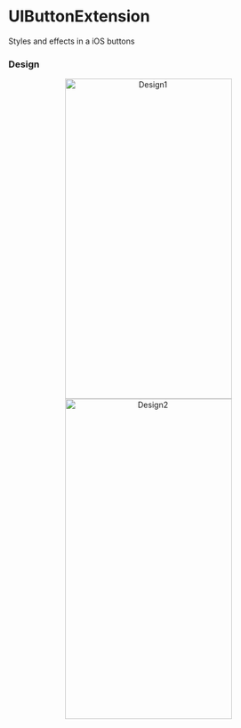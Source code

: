 # UIButtonExtension
Styles and effects in a iOS buttons

### Design
<p align="center">
<img src="https://user-images.githubusercontent.com/68967448/164886775-7c61f6d2-d736-43f7-b8ac-2b42bcfe0ac7.png" style="width: 300px; height: 575px" alt="Design1"/>
<img src="https://user-images.githubusercontent.com/68967448/164886790-91366364-41d3-45c8-a437-75806e7899d9.png" style="width: 300px; height: 575px" alt="Design2"/>
</p>
